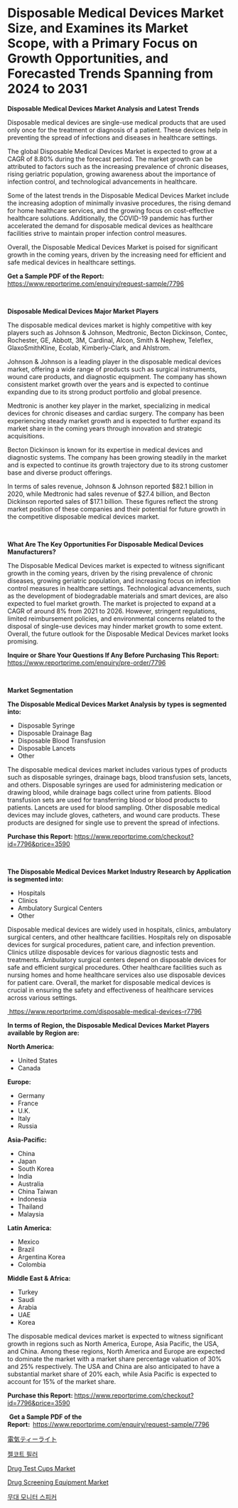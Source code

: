 <p><h1>Disposable Medical Devices Market Size, and Examines its Market Scope, with a Primary Focus on Growth Opportunities, and Forecasted Trends Spanning from 2024 to 2031</h1></p><p><strong>Disposable Medical Devices Market Analysis and Latest Trends</strong></p>
<p><p>Disposable medical devices are single-use medical products that are used only once for the treatment or diagnosis of a patient. These devices help in preventing the spread of infections and diseases in healthcare settings.</p><p>The global Disposable Medical Devices Market is expected to grow at a CAGR of 8.80% during the forecast period. The market growth can be attributed to factors such as the increasing prevalence of chronic diseases, rising geriatric population, growing awareness about the importance of infection control, and technological advancements in healthcare.</p><p>Some of the latest trends in the Disposable Medical Devices Market include the increasing adoption of minimally invasive procedures, the rising demand for home healthcare services, and the growing focus on cost-effective healthcare solutions. Additionally, the COVID-19 pandemic has further accelerated the demand for disposable medical devices as healthcare facilities strive to maintain proper infection control measures.</p><p>Overall, the Disposable Medical Devices Market is poised for significant growth in the coming years, driven by the increasing need for efficient and safe medical devices in healthcare settings.</p></p>
<p><strong>Get a Sample PDF of the Report:&nbsp;</strong> <a href="https://www.reportprime.com/enquiry/request-sample/7796">https://www.reportprime.com/enquiry/request-sample/7796</a></p>
<p>&nbsp;</p>
<p><strong>Disposable Medical Devices Major Market Players</strong></p>
<p><p>The disposable medical devices market is highly competitive with key players such as Johnson & Johnson, Medtronic, Becton Dickinson, Contec, Rochester, GE, Abbott, 3M, Cardinal, Alcon, Smith & Nephew, Teleflex, GlaxoSmithKline, Ecolab, Kimberly-Clark, and Ahlstrom. </p><p>Johnson & Johnson is a leading player in the disposable medical devices market, offering a wide range of products such as surgical instruments, wound care products, and diagnostic equipment. The company has shown consistent market growth over the years and is expected to continue expanding due to its strong product portfolio and global presence. </p><p>Medtronic is another key player in the market, specializing in medical devices for chronic diseases and cardiac surgery. The company has been experiencing steady market growth and is expected to further expand its market share in the coming years through innovation and strategic acquisitions. </p><p>Becton Dickinson is known for its expertise in medical devices and diagnostic systems. The company has been growing steadily in the market and is expected to continue its growth trajectory due to its strong customer base and diverse product offerings. </p><p>In terms of sales revenue, Johnson & Johnson reported $82.1 billion in 2020, while Medtronic had sales revenue of $27.4 billion, and Becton Dickinson reported sales of $17.1 billion. These figures reflect the strong market position of these companies and their potential for future growth in the competitive disposable medical devices market.</p></p>
<p>&nbsp;</p>
<p><strong>What Are The Key Opportunities For Disposable Medical Devices Manufacturers?</strong></p>
<p><p>The Disposable Medical Devices market is expected to witness significant growth in the coming years, driven by the rising prevalence of chronic diseases, growing geriatric population, and increasing focus on infection control measures in healthcare settings. Technological advancements, such as the development of biodegradable materials and smart devices, are also expected to fuel market growth. The market is projected to expand at a CAGR of around 8% from 2021 to 2026. However, stringent regulations, limited reimbursement policies, and environmental concerns related to the disposal of single-use devices may hinder market growth to some extent. Overall, the future outlook for the Disposable Medical Devices market looks promising.</p></p>
<p><strong>Inquire or Share Your Questions If Any Before Purchasing This Report:</strong> <a href="https://www.reportprime.com/enquiry/pre-order/7796">https://www.reportprime.com/enquiry/pre-order/7796</a></p>
<p>&nbsp;</p>
<p><strong>Market Segmentation</strong></p>
<p><strong>The Disposable Medical Devices Market Analysis by types is segmented into:</strong></p>
<p><ul><li>Disposable Syringe</li><li>Disposable Drainage Bag</li><li>Disposable Blood Transfusion</li><li>Disposable Lancets</li><li>Other</li></ul></p>
<p><p>The disposable medical devices market includes various types of products such as disposable syringes, drainage bags, blood transfusion sets, lancets, and others. Disposable syringes are used for administering medication or drawing blood, while drainage bags collect urine from patients. Blood transfusion sets are used for transferring blood or blood products to patients. Lancets are used for blood sampling. Other disposable medical devices may include gloves, catheters, and wound care products. These products are designed for single use to prevent the spread of infections.</p></p>
<p><strong>Purchase this Report:&nbsp;</strong><a href="https://www.reportprime.com/checkout?id=7796&price=3590">https://www.reportprime.com/checkout?id=7796&price=3590</a></p>
<p>&nbsp;</p>
<p><strong>The Disposable Medical Devices Market Industry Research by Application is segmented into:</strong></p>
<p><ul><li>Hospitals</li><li>Clinics</li><li>Ambulatory Surgical Centers</li><li>Other</li></ul></p>
<p><p>Disposable medical devices are widely used in hospitals, clinics, ambulatory surgical centers, and other healthcare facilities. Hospitals rely on disposable devices for surgical procedures, patient care, and infection prevention. Clinics utilize disposable devices for various diagnostic tests and treatments. Ambulatory surgical centers depend on disposable devices for safe and efficient surgical procedures. Other healthcare facilities such as nursing homes and home healthcare services also use disposable devices for patient care. Overall, the market for disposable medical devices is crucial in ensuring the safety and effectiveness of healthcare services across various settings.</p></p>
<p><a href="https://www.reportprime.com/disposable-medical-devices-r7796">&nbsp;https://www.reportprime.com/disposable-medical-devices-r7796</a></p>
<p><strong>In terms of Region, the Disposable Medical Devices Market Players available by Region are:</strong></p>
<p>
    <p> <strong> North America: </strong>
        <ul>
            <li>United States</li>
            <li>Canada</li>
        </ul>
        </p> 
    <p> <strong> Europe: </strong>
        <ul>
            <li>Germany</li>
            <li>France</li>
            <li>U.K.</li>
            <li>Italy</li>
            <li>Russia</li>
        </ul>
        </p> 
    <p> <strong> Asia-Pacific: </strong>
        <ul>
            <li>China</li>
            <li>Japan</li>
            <li>South Korea</li>
            <li>India</li>
            <li>Australia</li>
            <li>China Taiwan</li>
            <li>Indonesia</li>
            <li>Thailand</li>
            <li>Malaysia</li>
        </ul>
        </p> 
    <p> <strong> Latin America: </strong>
        <ul>
            <li>Mexico</li>
            <li>Brazil</li>
            <li>Argentina Korea</li>
            <li>Colombia</li>
        </ul>
        </p> 
    <p> <strong> Middle East & Africa: </strong>
        <ul>
            <li>Turkey</li>
            <li>Saudi</li>
            <li>Arabia</li>
            <li>UAE</li>
            <li>Korea</li>
        </ul>
    </p>
    </p>
<p><p>The disposable medical devices market is expected to witness significant growth in regions such as North America, Europe, Asia Pacific, the USA, and China. Among these regions, North America and Europe are expected to dominate the market with a market share percentage valuation of 30% and 25% respectively. The USA and China are also anticipated to have a substantial market share of 20% each, while Asia Pacific is expected to account for 15% of the market share.</p></p>
<p><strong>Purchase this Report: </strong><a href="https://www.reportprime.com/checkout?id=7796&price=3590">https://www.reportprime.com/checkout?id=7796&price=3590</a></p>
<p>&nbsp;<strong>Get a Sample PDF of the Report:&nbsp;&nbsp;</strong><a href="https://www.reportprime.com/enquiry/request-sample/7796">https://www.reportprime.com/enquiry/request-sample/7796</a></p>
<p><strong></strong></p>
<p><p><a href="https://github.com/MacyOrn/Market-Research-Report-List-1/blob/main/416368476723.md">電気ティーライト</a></p><p><a href="https://github.com/RickyMetzDVM/Market-Research-Report-List-1/blob/main/795192872560.md">젤코트 필러</a></p><p><a href="https://github.com/Alonsoolds3wq1d81czn8rbol/Market-Research-Report-List-2/blob/main/drug-test-cups-market.md">Drug Test Cups Market</a></p><p><a href="https://github.com/yemakinde/Market-Research-Report-List-2/blob/main/drug-screening-equipment-market.md">Drug Screening Equipment Market</a></p><p><a href="https://github.com/TitusBoyer1/Market-Research-Report-List-1/blob/main/759173772559.md">무대 모니터 스피커</a></p></p>